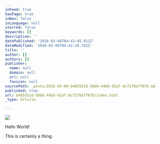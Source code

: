 ```yaml
---
inFeed: true
hasPage: true
inNav: false
inLanguage: null
starred: false
keywords: []
description: ''
datePublished: '2016-03-08T04:43:45.011Z'
dateModified: '2016-03-08T04:43:28.742Z'
title: ''
author: []
authors: []
publisher:
  name: null
  domain: null
  url: null
  favicon: null
sourcePath: _posts/2016-03-08-b485551d-56b6-44b8-92af-8cf278aff87b.md
published: true
url: b485551d-56b6-44b8-92af-8cf278aff87b/index.html
_type: Article

---
```

![](https://the-grid-user-content.s3-us-west-2.amazonaws.com/e7fce7a0-b6fb-4b9e-aca1-45e6cd6e7dc6.gif)

Hello World!

This is certainly a thing.